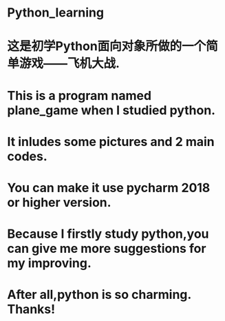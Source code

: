 # Python_learning
# 这是初学Python面向对象所做的一个简单游戏——飞机大战.
# This is a program named plane_game when I studied python.
# It inludes some pictures and 2 main codes.
# You can make it use pycharm 2018 or higher version.
# Because I firstly study python,you can give me more suggestions for my improving.
# After all,python is so charming. Thanks!
